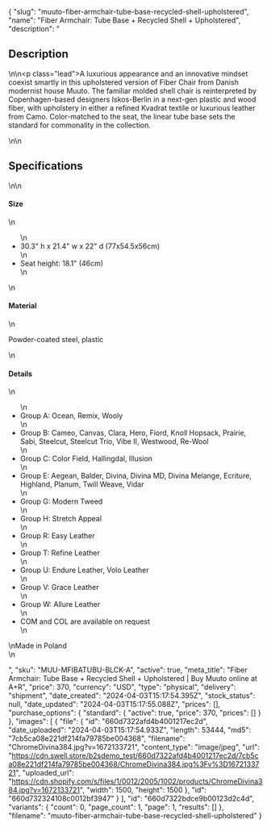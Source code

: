 {
  "slug": "muuto-fiber-armchair-tube-base-recycled-shell-upholstered",
  "name": "Fiber Armchair: Tube Base + Recycled Shell + Upholstered",
  "description": "<h2>Description</h2>\n<!-- split -->\n<p class=\"lead\">A luxurious appearance and an innovative mindset coexist smartly in this upholstered version of Fiber Chair from Danish modernist house Muuto. The familiar molded shell chair is reinterpreted by Copenhagen-based designers Iskos-Berlin in a next-gen plastic and wood fiber, with upholstery in either a refined Kvadrat textile or luxurious leather from Camo. Color-matched to the seat, the linear tube base sets the standard for commonality in the collection.</p>\n<!-- split -->\n<h2>Specifications</h2>\n<!-- split -->\n<h4>Size</h4>\n<ul>\n<li>30.3\" h x 21.4\" w x 22\" d (77x54.5x56cm)</li>\n<li>Seat height: 18.1\" (46cm)</li>\n</ul>\n<h4>Material</h4>\n<p>Powder-coated steel, plastic</p>\n<h4>Details</h4>\n<ul>\n<li>Group A: Ocean, Remix, Wooly</li>\n<li>Group B: Cameo, Canvas, Clara, Hero, Fiord, Knoll Hopsack, Prairie, Sabi, Steelcut, Steelcut Trio, Vibe II, Westwood, Re-Wool</li>\n<li>Group C: Color Field, Hallingdal, Illusion</li>\n<li>Group E: Aegean, Balder, Divina, Divina MD, Divina Melange, Ecriture, Highland, Planum, Twill Weave, Vidar</li>\n<li>Group G: Modern Tweed</li>\n<li>Group H: Stretch Appeal</li>\n<li>Group R: Easy Leather</li>\n<li>Group T: Refine Leather</li>\n<li>Group U: Endure Leather, Volo Leather</li>\n<li>Group V: Grace Leather</li>\n<li>Group W: Allure Leather</li>\n<li>COM and COL are available on request</li>\n</ul>\nMade in Poland<br>\n<ul></ul>",
  "sku": "MUU-MFIBATUBU-BLCK-A",
  "active": true,
  "meta_title": "Fiber Armchair: Tube Base + Recycled Shell + Upholstered | Buy Muuto online at A+R",
  "price": 370,
  "currency": "USD",
  "type": "physical",
  "delivery": "shipment",
  "date_created": "2024-04-03T15:17:54.395Z",
  "stock_status": null,
  "date_updated": "2024-04-03T15:17:55.088Z",
  "prices": [],
  "purchase_options": {
    "standard": {
      "active": true,
      "price": 370,
      "prices": []
    }
  },
  "images": [
    {
      "file": {
        "id": "660d7322afd4b4001217ec2d",
        "date_uploaded": "2024-04-03T15:17:54.933Z",
        "length": 53444,
        "md5": "7cb5ca08e221df214fa79785be004368",
        "filename": "ChromeDivina384.jpg?v=1672133721",
        "content_type": "image/jpeg",
        "url": "https://cdn.swell.store/b2sdemo_test/660d7322afd4b4001217ec2d/7cb5ca08e221df214fa79785be004368/ChromeDivina384.jpg%3Fv%3D1672133721",
        "uploaded_url": "https://cdn.shopify.com/s/files/1/0012/2005/1002/products/ChromeDivina384.jpg?v=1672133721",
        "width": 1500,
        "height": 1500
      },
      "id": "660d732324108c0012bf3947"
    }
  ],
  "id": "660d7322bdce9b00123d2c4d",
  "variants": {
    "count": 0,
    "page_count": 1,
    "page": 1,
    "results": []
  },
  "filename": "muuto-fiber-armchair-tube-base-recycled-shell-upholstered"
}